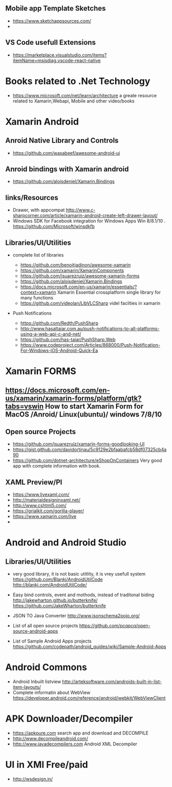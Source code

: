 ## Mobile app Template Sketches
* https://www.sketchappsources.com/
* 

## VS Code usefull Extensions
 * https://marketplace.visualstudio.com/items?itemName=msjsdiag.vscode-react-native



# Books related to .Net Technology
 *  https://www.microsoft.com/net/learn/architecture  a greate resource related to Xamarin,Webapi, Mobile and other video/books

# Xamarin Android

## Anroid Native Library and Controls
* https://github.com/wasabeef/awesome-android-ui

## Anroid bindings with Xamarin android 
* https://github.com/aloisdeniel/Xamarin.Bindings

## links/Resources
* Drawer, with appcompat http://www.c-sharpcorner.com/article/xamarin-android-create-left-drawer-layout/
* Windows SDK for Facebook integration for Windows Apps Win 8/8.1/10 . https://github.com/Microsoft/winsdkfb

## Libraries/UI/Utilities
* complete list of libraries 
   * https://github.com/benoitjadinon/awesome-xamarin
   * https://github.com/xamarin/XamarinComponents
   * https://github.com/jsuarezruiz/awesome-xamarin-forms
   * https://github.com/aloisdeniel/Xamarin.Bindings
   * https://docs.microsoft.com/en-us/xamarin/essentials/?context=xamarin   Xamarin Essential crossplatform single library for many          functions
   * https://github.com/videolan/LibVLCSharp  videl facilties in xamarin 

* Push Notifications 
  * https://github.com/Redth/PushSharp
  * http://www.hasaltaiar.com.au/push-notifications-to-all-platforms-using-a-web-api-c-and-net/
  * https://github.com/has-taiar/PushSharp.Web
  * https://www.codeproject.com/Articles/868000/Push-Notification-For-Windows-iOS-Android-Quick-Ea


# Xamarin FORMS

## https://docs.microsoft.com/en-us/xamarin/xamarin-forms/platform/gtk?tabs=vswin How to start Xamarin Form for MacOS /Anroid/ Linux(ubuntu)/ windows 7/8/10

## Open source Projects
  *  https://github.com/jsuarezruiz/xamarin-forms-goodlooking-UI
  *  https://gist.github.com/davidortinau/5c9129e2bfaabafcb58df07325cb4a90
  *  https://github.com/dotnet-architecture/eShopOnContainers  Very good app with complete information with book.
  
  ## XAML Preview/Pl
  *  https://www.livexaml.com/
  *  http://materialdesigninxaml.net/
  *  http://www.cshtml5.com/
  *  https://grialkit.com/gorilla-player/
  *  https://www.xamarin.com/live
  * 
  


# Android and Android Studio
## Libraries/UI/Utilities
*  very good library, it is not basic utitlity, it is vrey usefull system	 https://github.com/Blankj/AndroidUtilCode http://blankj.com/AndroidUtilCode/

* Easy bind controls, event and mothods, instead of traditonal biding http://jakewharton.github.io/butterknife/ https://github.com/JakeWharton/butterknife

* JSON TO Java Converter http://www.jsonschema2pojo.org/
* List of all open source projects https://github.com/pcqpcq/open-source-android-apps
* List of Sample Android Apps projects https://github.com/codepath/android_guides/wiki/Sample-Android-Apps


# Android Commons
* Android Inbuilt listview  http://arteksoftware.com/androids-built-in-list-item-layouts/
* Complete informatin about WebView https://developer.android.com/reference/android/webkit/WebViewClient 

# APK Downloader/Decompiler
* https://apkpure.com  search app and download and DECOMPILE
* http://www.decompileandroid.com/
* http://www.javadecompilers.com Android XML Decompiler


# UI in XMl Free/paid
* http://wsdesign.in/


